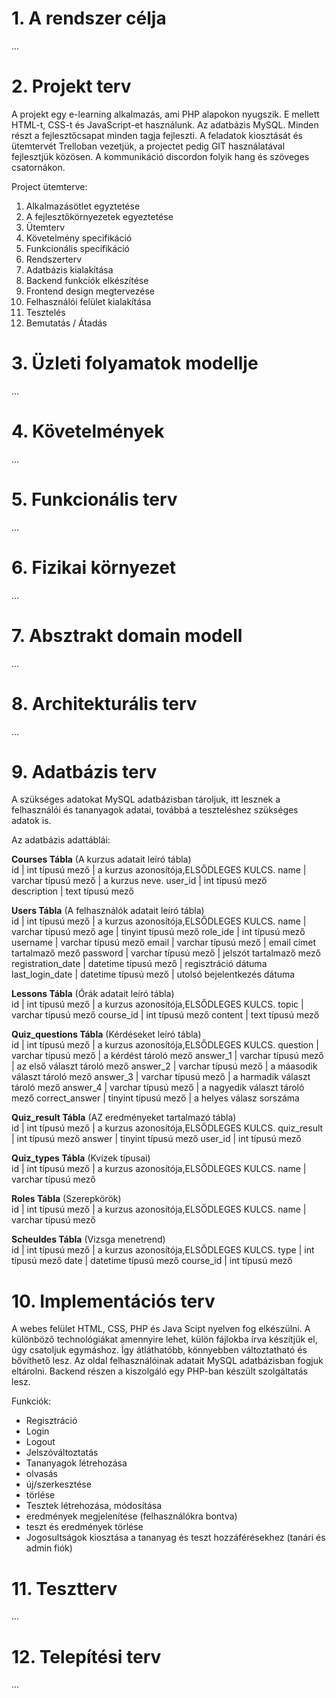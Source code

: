 # 1. A rendszer célja

...

# 2. Projekt terv

A projekt egy e-learning alkalmazás, ami PHP alapokon nyugszik. E mellett HTML-t, CSS-t és JavaScript-et használunk. Az adatbázis MySQL. Minden részt a fejlesztőcsapat minden tagja fejleszti. 
A feladatok kiosztását és ütemtervét Trelloban vezetjük, a projectet pedig GIT használatával fejlesztjük közösen. A kommunikáció discordon folyik hang és szöveges csatornákon. 

Project ütemterve:

1. Alkalmazásötlet egyztetése
2. A fejlesztőkörnyezetek egyeztetése
3. Ütemterv
4. Követelmény specifikáció
5. Funkcionális specifikáció
6. Rendszerterv
7. Adatbázis kialakítása
8. Backend funkciók elkészítése
9. Frontend design megtervezése
10. Felhasználói felület kialakítása
11. Tesztelés
12. Bemutatás / Átadás

# 3. Üzleti folyamatok modellje

...

# 4. Követelmények

...

# 5. Funkcionális terv

...

# 6. Fizikai környezet

...

# 7. Absztrakt domain modell

...

# 8. Architekturális terv

...

# 9. Adatbázis terv

A szükséges adatokat MySQL adatbázisban tároljuk, itt lesznek a felhasználói és tananyagok adatai, továbbá a teszteléshez szükséges adatok is.

Az adatbázis adattáblái:


**Courses Tábla** (A kurzus adatait leíró tábla)<br>
    id | int típusú mező | a kurzus azonosítója,ELSŐDLEGES KULCS.
    name | varchar típusú mező | a kurzus neve.
    user_id | int típusú mező  
    description | text típusú mező  
    

**Users Tábla** (A felhasználók adatait leíró tábla)<br>
    id | int típusú mező | a kurzus azonosítója,ELSŐDLEGES KULCS.
    name | varchar típusú mező 
    age | tinyint típusú mező 
    role_ide | int típusú mező 
    username | varchar típusú mező 
    email | varchar típusú mező | email címet tartalmaző mező
    password | varchar típusú mező | jelszót tartalmaző mező
    registration_date | datetime típusú mező | regisztráció dátuma
    last_login_date | datetime típusú mező | utolsó bejelentkezés dátuma

**Lessons Tábla** (Órák adatait leíró tábla)<br>
    id | int típusú mező | a kurzus azonosítója,ELSŐDLEGES KULCS.
    topic | varchar típusú mező 
    course_id | int típusú mező 
    content | text típusú mező

**Quiz_questions Tábla** (Kérdéseket leíró tábla)<br>
    id | int típusú mező | a kurzus azonosítója,ELSŐDLEGES KULCS.
    question | varchar típusú mező | a kérdést tároló mező
    answer_1 | varchar típusú mező | az első választ tároló mező
    answer_2 | varchar típusú mező | a máasodik választ tároló mező
    answer_3 | varchar típusú mező | a harmadik választ tároló mező
    answer_4 | varchar típusú mező | a nagyedik választ tároló mező
    correct_answer | tinyint típusú mező | a helyes válasz sorszáma

**Quiz_result Tábla** (AZ eredményeket tartalmazó tábla)<br>
    id | int típusú mező | a kurzus azonosítója,ELSŐDLEGES KULCS.
    quiz_result | int típusú mező 
    answer | tinyint típusú mező 
    user_id | int típusú mező 

**Quiz_types Tábla** (Kvízek típusai)<br>
    id | int típusú mező | a kurzus azonosítója,ELSŐDLEGES KULCS.
    name | varchar típusú mező 

**Roles Tábla** (Szerepkörök)<br>
    id | int típusú mező | a kurzus azonosítója,ELSŐDLEGES KULCS.
    name | varchar típusú mező 

**Scheuldes Tábla** (Vizsga menetrend)<br>
    id | int típusú mező | a kurzus azonosítója,ELSŐDLEGES KULCS.
    type | int típusú mező 
    date | datetime típusú mező 
    course_id | int típusú mező 



# 10. Implementációs terv

A webes felület HTML, CSS, PHP és Java Scipt nyelven fog elkészülni. A különböző technológiákat amennyire lehet, külön fájlokba írva készítjük el, úgy csatoljuk egymáshoz. Így átláthatóbb, könnyebben változtatható és bővíthető lesz. Az oldal felhasználóinak adatait MySQL adatbázisban fogjuk eltárolni. Backend részen a kiszolgáló egy PHP-ban készült szolgáltatás lesz.

Funkciók:

- Regisztráció
- Login
- Logout
- Jelszóváltoztatás
- Tananyagok létrehozása
- olvasás
- új/szerkesztése
- törlése
- Tesztek létrehozása, módosítása
- eredmények megjelenítése (felhasználókra bontva)
- teszt és eredmények törlése
- Jogosultságok kiosztása a tananyag és teszt hozzáférésekhez (tanári és admin fiók)

# 11. Tesztterv

...

# 12. Telepítési terv

...
